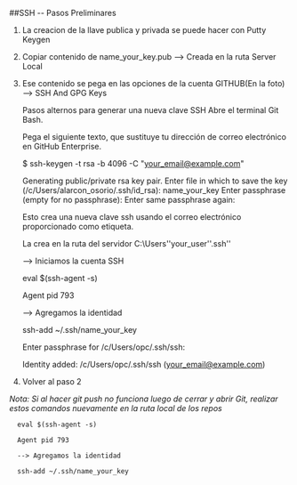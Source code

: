 ##SSH  -- Pasos Preliminares

1. La creacion de la llave publica y privada se puede hacer con Putty Keygen

2. Copiar contenido de name_your_key.pub --> Creada en la ruta Server Local
  
3. Ese contenido se pega en las opciones de la cuenta GITHUB(En la foto) --> SSH And GPG Keys

      Pasos alternos para generar una nueva clave SSH
      Abre el terminal Git Bash.

      Pega el siguiente texto, que sustituye tu dirección de correo electrónico en GitHub Enterprise.

      $ ssh-keygen -t rsa -b 4096 -C "your_email@example.com"
      
      Generating public/private rsa key pair.
      Enter file in which to save the key (/c/Users/alarcon_osorio/.ssh/id_rsa): name_your_key
      Enter passphrase (empty for no passphrase):
      Enter same passphrase again:

      Esto crea una nueva clave ssh usando el correo electrónico proporcionado como etiqueta.

      La crea en la ruta del servidor C:\Users'\'your_user'\'.ssh'\'
      
      --> Iniciamos la cuenta SSH
      
      eval $(ssh-agent -s) 
      
      Agent pid 793
      
      --> Agregamos la identidad
      
      ssh-add ~/.ssh/name_your_key
      
      Enter passphrase for /c/Users/opc/.ssh/ssh:
      
      Identity added: /c/Users/opc/.ssh/ssh (your_email@example.com)
      
4. Volver al paso 2

_Nota: Si al hacer git push no funciona luego de cerrar y abrir Git, realizar estos comandos nuevamente en la ruta local de los repos_
      
      eval $(ssh-agent -s) 
      
      Agent pid 793
      
      --> Agregamos la identidad
      
      ssh-add ~/.ssh/name_your_key
      

